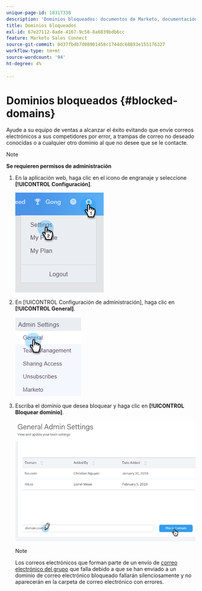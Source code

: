 ```yaml
---
unique-page-id: 18317338
description: 'Dominios bloqueados: documentos de Marketo, documentación del producto'
title: Dominios bloqueados
exl-id: 67e27112-8ade-4167-9c58-8a6839bdb6cc
feature: Marketo Sales Connect
source-git-commit: 0d37fbdb7d08901458c1744dc68893e155176327
workflow-type: tm+mt
source-wordcount: '94'
ht-degree: 4%

---
```


# Dominios bloqueados {#blocked-domains}

Ayude a su equipo de ventas a alcanzar el éxito evitando que envíe correos electrónicos a sus competidores por error, a trampas de correo no deseado conocidas o a cualquier otro dominio al que no desee que se le contacte.

>[!NOTE]
>
>**Se requieren permisos de administración**

1. En la aplicación web, haga clic en el icono de engranaje y seleccione **[!UICONTROL Configuración]**.

   ![](assets/one-3.png)

1. En [!UICONTROL Configuración de administración], haga clic en **[!UICONTROL General]**.

   ![](assets/two-3.png)

1. Escriba el dominio que desea bloquear y haga clic en **[!UICONTROL Bloquear dominio]**.

   ![](assets/three-3.png)

   >[!NOTE]
   >
   >Los correos electrónicos que forman parte de un envío de [correo electrónico del grupo](/help/marketo/product-docs/marketo-sales-connect/email/using-the-compose-window/sending-emails-via-group-email.md) que falla debido a que se han enviado a un dominio de correo electrónico bloqueado fallarán silenciosamente y no aparecerán en la carpeta de correo electrónico con errores.
